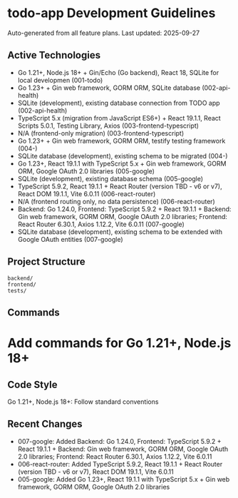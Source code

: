 # todo-app Development Guidelines

Auto-generated from all feature plans. Last updated: 2025-09-27

## Active Technologies
- Go 1.21+, Node.js 18+ + Gin/Echo (Go backend), React 18, SQLite for local developmen (001-todo)
- Go 1.23+ + Gin web framework, GORM ORM, SQLite database (002-api-health)
- SQLite (development), existing database connection from TODO app (002-api-health)
- TypeScript 5.x (migration from JavaScript ES6+) + React 19.1.1, React Scripts 5.0.1, Testing Library, Axios (003-frontend-typescript)
- N/A (frontend-only migration) (003-frontend-typescript)
- Go 1.23+ + Gin web framework, GORM ORM, testify testing framework (004-)
- SQLite database (development), existing schema to be migrated (004-)
- Go 1.23+, React 19.1.1 with TypeScript 5.x + Gin web framework, GORM ORM, Google OAuth 2.0 libraries (005-google)
- SQLite (development), existing database schema (005-google)
- TypeScript 5.9.2, React 19.1.1 + React Router (version TBD - v6 or v7), React DOM 19.1.1, Vite 6.0.11 (006-react-router)
- N/A (frontend routing only, no data persistence) (006-react-router)
- Backend: Go 1.24.0, Frontend: TypeScript 5.9.2 + React 19.1.1 + Backend: Gin web framework, GORM ORM, Google OAuth 2.0 libraries; Frontend: React Router 6.30.1, Axios 1.12.2, Vite 6.0.11 (007-google)
- SQLite database (development), existing schema to be extended with Google OAuth entities (007-google)

## Project Structure
```
backend/
frontend/
tests/
```

## Commands
# Add commands for Go 1.21+, Node.js 18+

## Code Style
Go 1.21+, Node.js 18+: Follow standard conventions

## Recent Changes
- 007-google: Added Backend: Go 1.24.0, Frontend: TypeScript 5.9.2 + React 19.1.1 + Backend: Gin web framework, GORM ORM, Google OAuth 2.0 libraries; Frontend: React Router 6.30.1, Axios 1.12.2, Vite 6.0.11
- 006-react-router: Added TypeScript 5.9.2, React 19.1.1 + React Router (version TBD - v6 or v7), React DOM 19.1.1, Vite 6.0.11
- 005-google: Added Go 1.23+, React 19.1.1 with TypeScript 5.x + Gin web framework, GORM ORM, Google OAuth 2.0 libraries

<!-- MANUAL ADDITIONS START -->
<!-- MANUAL ADDITIONS END -->
